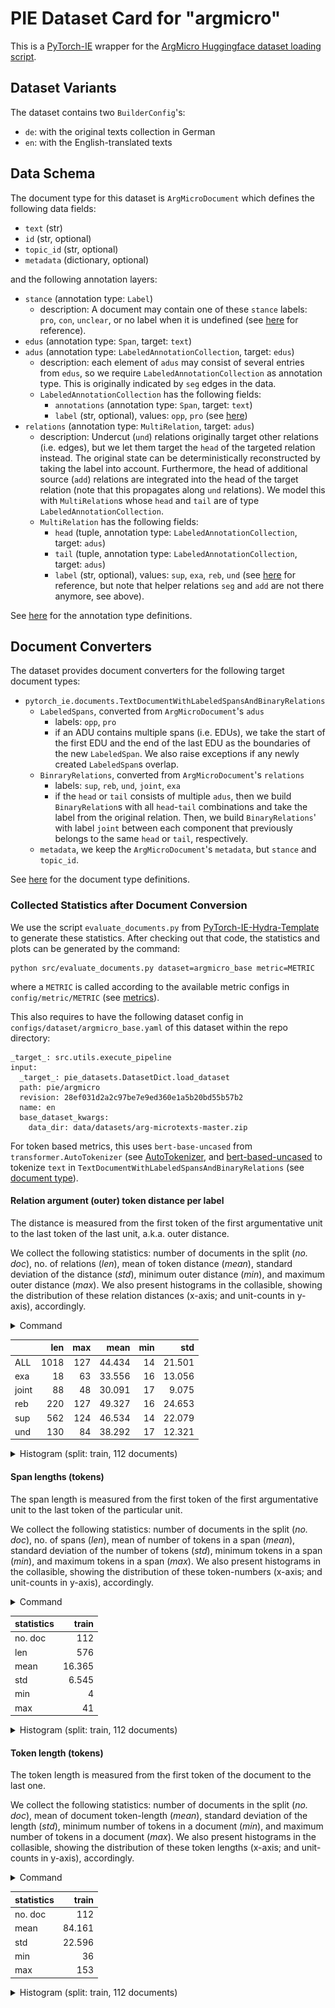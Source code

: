 # PIE Dataset Card for "argmicro"

This is a [PyTorch-IE](https://github.com/ChristophAlt/pytorch-ie) wrapper for the
[ArgMicro Huggingface dataset loading script](https://huggingface.co/datasets/DFKI-SLT/argmicro).

## Dataset Variants

The dataset contains two `BuilderConfig`'s:

- `de`: with the original texts collection in German
- `en`: with the English-translated texts

## Data Schema

The document type for this dataset is `ArgMicroDocument` which defines the following data fields:

- `text` (str)
- `id` (str, optional)
- `topic_id` (str, optional)
- `metadata` (dictionary, optional)

and the following annotation layers:

- `stance` (annotation type: `Label`)
  - description: A document may contain one of these `stance` labels: `pro`, `con`, `unclear`, or no label when it is undefined (see [here](https://huggingface.co/datasets/DFKI-SLT/argmicro/blob/main/argmicro.py#L35) for reference).
- `edus` (annotation type: `Span`, target: `text`)
- `adus` (annotation type: `LabeledAnnotationCollection`, target: `edus`)
  - description: each element of `adus` may consist of several entries from `edus`, so we require `LabeledAnnotationCollection` as annotation type. This is originally indicated by `seg` edges in the data.
  - `LabeledAnnotationCollection` has the following fields:
    - `annotations` (annotation type: `Span`, target: `text`)
    - `label` (str, optional), values: `opp`, `pro` (see [here](https://huggingface.co/datasets/DFKI-SLT/argmicro/blob/main/argmicro.py#L36))
- `relations` (annotation type: `MultiRelation`, target: `adus`)
  - description: Undercut (`und`) relations originally target other relations (i.e. edges), but we let them target the `head` of the targeted relation instead. The original state can be deterministically reconstructed by taking the label into account. Furthermore, the head of additional source (`add`) relations are integrated into the head of the target relation (note that this propagates along `und` relations). We model this with `MultiRelation`s whose `head` and `tail` are of type `LabeledAnnotationCollection`.
  - `MultiRelation` has the following fields:
    - `head` (tuple, annotation type: `LabeledAnnotationCollection`, target: `adus`)
    - `tail` (tuple, annotation type: `LabeledAnnotationCollection`, target: `adus`)
    - `label` (str, optional), values: `sup`, `exa`, `reb`, `und` (see [here](https://huggingface.co/datasets/DFKI-SLT/argmicro/blob/main/argmicro.py#L37) for reference, but note that helper relations `seg` and `add` are not there anymore, see above).

See [here](https://github.com/ChristophAlt/pytorch-ie/blob/main/src/pytorch_ie/annotations.py) for the annotation type definitions.

## Document Converters

The dataset provides document converters for the following target document types:

- `pytorch_ie.documents.TextDocumentWithLabeledSpansAndBinaryRelations`
  - `LabeledSpans`, converted from `ArgMicroDocument`'s `adus`
    - labels: `opp`, `pro`
    - if an ADU contains multiple spans (i.e. EDUs), we take the start of the first EDU and the end of the last EDU as the boundaries of the new `LabeledSpan`. We also raise exceptions if any newly created `LabeledSpan`s overlap.
  - `BinraryRelations`, converted from `ArgMicroDocument`'s `relations`
    - labels: `sup`, `reb`, `und`, `joint`, `exa`
    - if the `head` or `tail` consists of multiple `adus`, then we build `BinaryRelation`s with all `head`-`tail` combinations and take the label from the original relation. Then, we build `BinaryRelations`' with label `joint` between each component that previously belongs to the same `head` or `tail`, respectively.
  - `metadata`, we keep the `ArgMicroDocument`'s `metadata`, but `stance` and `topic_id`.

See [here](https://github.com/ChristophAlt/pytorch-ie/blob/main/src/pytorch_ie/documents.py) for the document type
definitions.

### Collected Statistics after Document Conversion

We use the script `evaluate_documents.py` from [PyTorch-IE-Hydra-Template](https://github.com/ArneBinder/pytorch-ie-hydra-template-1) to generate these statistics.
After checking out that code, the statistics and plots can be generated by the command:

```commandline
python src/evaluate_documents.py dataset=argmicro_base metric=METRIC
```

where a `METRIC` is called according to the available metric configs in `config/metric/METRIC` (see [metrics](https://github.com/ArneBinder/pytorch-ie-hydra-template-1/tree/main/configs/metric)).

This also requires to have the following dataset config in `configs/dataset/argmicro_base.yaml` of this dataset within the repo directory:

```commandline
_target_: src.utils.execute_pipeline
input:
  _target_: pie_datasets.DatasetDict.load_dataset
  path: pie/argmicro
  revision: 28ef031d2a2c97be7e9ed360e1a5b20bd55b57b2
  name: en
  base_dataset_kwargs:
    data_dir: data/datasets/arg-microtexts-master.zip
```

For token based metrics, this uses `bert-base-uncased` from `transformer.AutoTokenizer` (see [AutoTokenizer](https://huggingface.co/docs/transformers/v4.37.1/en/model_doc/auto#transformers.AutoTokenizer), and [bert-based-uncased](https://huggingface.co/bert-base-uncased) to tokenize `text` in `TextDocumentWithLabeledSpansAndBinaryRelations` (see [document type](https://github.com/ChristophAlt/pytorch-ie/blob/main/src/pytorch_ie/documents.py)).

#### Relation argument (outer) token distance per label

The distance is measured from the first token of the first argumentative unit to the last token of the last unit, a.k.a. outer distance.

We collect the following statistics: number of documents in the split (*no. doc*), no. of relations (*len*), mean of token distance (*mean*), standard deviation of the distance (*std*), minimum outer distance (*min*), and maximum outer distance (*max*).
We also present histograms in the collasible, showing the distribution of these relation distances (x-axis; and unit-counts in y-axis), accordingly.

<details>
<summary>Command</summary>

```
python src/evaluate_documents.py dataset=argmicro_base metric=relation_argument_token_distances
```

</details>

|       |  len | max |   mean | min |    std |
| :---- | ---: | --: | -----: | --: | -----: |
| ALL   | 1018 | 127 | 44.434 |  14 | 21.501 |
| exa   |   18 |  63 | 33.556 |  16 | 13.056 |
| joint |   88 |  48 | 30.091 |  17 |  9.075 |
| reb   |  220 | 127 | 49.327 |  16 | 24.653 |
| sup   |  562 | 124 | 46.534 |  14 | 22.079 |
| und   |  130 |  84 | 38.292 |  17 | 12.321 |

<details>
  <summary>Histogram (split: train, 112 documents)</summary>

![rtd-label_argmicro.png](img%2Frtd-label_argmicro.png)

</details>

#### Span lengths (tokens)

The span length is measured from the first token of the first argumentative unit to the last token of the particular unit.

We collect the following statistics: number of documents in the split (*no. doc*), no. of spans (*len*), mean of number of tokens in a span (*mean*), standard deviation of the number of tokens (*std*), minimum tokens in a span (*min*), and maximum tokens in a span (*max*).
We also present histograms in the collasible, showing the distribution of these token-numbers (x-axis; and unit-counts in y-axis), accordingly.

<details>
<summary>Command</summary>

```
python src/evaluate_documents.py dataset=argmicro_base metric=span_lengths_tokens
```

</details>

| statistics |  train |
| :--------- | -----: |
| no. doc    |    112 |
| len        |    576 |
| mean       | 16.365 |
| std        |  6.545 |
| min        |      4 |
| max        |     41 |

<details>
  <summary>Histogram (split: train, 112 documents)</summary>

![slt_argmicro.png](img%2Fslt_argmicro.png)

</details>

#### Token length (tokens)

The token length is measured from the first token of the document to the last one.

We collect the following statistics: number of documents in the split (*no. doc*), mean of document token-length (*mean*), standard deviation of the length (*std*), minimum number of tokens in a document (*min*), and maximum number of tokens in a document (*max*).
We also present histograms in the collasible, showing the distribution of these token lengths (x-axis; and unit-counts in y-axis), accordingly.

<details>
<summary>Command</summary>

```
python src/evaluate_documents.py dataset=argmicro_base metric=count_text_tokens
```

</details>

| statistics |  train |
| :--------- | -----: |
| no. doc    |    112 |
| mean       | 84.161 |
| std        | 22.596 |
| min        |     36 |
| max        |    153 |

<details>
  <summary>Histogram (split: train, 112 documents)</summary>

![tl_argmicro.png](img%2Ftl_argmicro.png)

</details>
